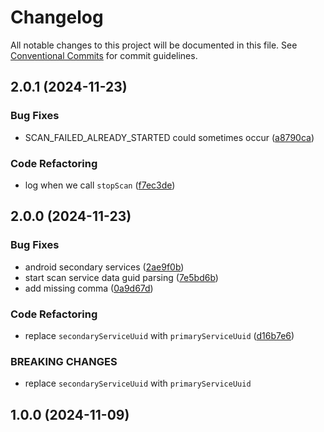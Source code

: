 # Changelog

All notable changes to this project will be documented in this file. See [Conventional Commits](https://www.conventionalcommits.org) for commit guidelines.

## 2.0.1 (2024-11-23)

### Bug Fixes

* SCAN_FAILED_ALREADY_STARTED could sometimes occur ([a8790ca](https://github.com/tnc1997/flutter-blue-plus/commit/a8790ca2d3d1ca64afb2f1616eea26697905c73a))

### Code Refactoring

* log when we call `stopScan` ([f7ec3de](https://github.com/tnc1997/flutter-blue-plus/commit/f7ec3de5fdc76dd6fee163b41adb2413dd7c9d34))

## 2.0.0 (2024-11-23)

### Bug Fixes

* android secondary services ([2ae9f0b](https://github.com/tnc1997/flutter-blue-plus/commit/2ae9f0bc7685e300c1f77a736821ee0170f2d294))
* start scan service data guid parsing ([7e5bd6b](https://github.com/tnc1997/flutter-blue-plus/commit/7e5bd6b4eb60f971e6c297d048b779ea85d15e1a))
* add missing comma ([0a9d67d](https://github.com/tnc1997/flutter-blue-plus/commit/0a9d67d2e2caf9bc61fcc2f879fac2aab7212e6a))

### Code Refactoring

* replace `secondaryServiceUuid` with `primaryServiceUuid` ([d16b7e6](https://github.com/tnc1997/flutter-blue-plus/commit/d16b7e6cf017081bf1ec117c800c00de198b8fe8))

### BREAKING CHANGES

* replace `secondaryServiceUuid` with `primaryServiceUuid`

## 1.0.0 (2024-11-09)
